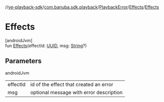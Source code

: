 //[ve-playback-sdk](../../../../index.md)/[com.banuba.sdk.playback](../../index.md)/[PlaybackError](../index.md)/[Effects](index.md)/[Effects](-effects.md)

# Effects

[androidJvm]\
fun [Effects](-effects.md)(effectId: [UUID](https://developer.android.com/reference/kotlin/java/util/UUID.html), msg: [String](https://kotlinlang.org/api/latest/jvm/stdlib/kotlin/-string/index.html)?)

## Parameters

androidJvm

| | |
|---|---|
| effectId | id of the effect that created an error |
| msg | optional message with error description |
